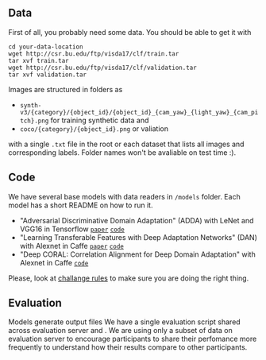 ## Data

First of all, you probably need some data. You should be able to get it with 
  
  
    cd your-data-location
    wget http://csr.bu.edu/ftp/visda17/clf/train.tar
    tar xvf train.tar
    wget http://csr.bu.edu/ftp/visda17/clf/validation.tar
    tar xvf validation.tar
  

Images are structured in folders as 

- `synth-v3/{category}/{object_id}/{object_id}_{cam_yaw}_{light_yaw}_{cam_pitch}.png` for training synthetic data and
- `coco/{category}/{object_id}.png` or valiation

with a single `.txt` file in the root or each dataset that lists all images and corresponding labels. Folder names won't be avaliable on test time :).

## Code

We have several base models with data readers in `/models` folder. Each model has a short README on how to run it.

- "Adversarial Discriminative Domain Adaptation" (ADDA) with LeNet and VGG16 in Tensorflow [`paper`](https://arxiv.org/abs/1702.05464) [`code`]()
- "Learning Transferable Features with Deep Adaptation Networks" (DAN) with Alexnet in Caffe [`paper`](https://arxiv.org/pdf/1502.02791.pdf) [`code`]()
- "Deep CORAL: Correlation Alignment for Deep Domain Adaptation" with Alexnet in Caffe [`code`]()

Please, look at [challange rules]() to make sure you are doing the right thing.

## Evaluation

Models generate output files We have a single evaluation script shared across evaluation server and . We are using only a subset of data on evaluation server to encourage participants to share their perfomance more frequently to understand how their results compare to other participants.
